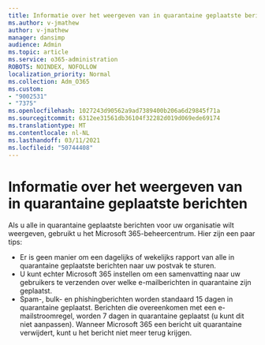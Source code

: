 ```yaml
---
title: Informatie over het weergeven van in quarantaine geplaatste berichten
ms.author: v-jmathew
author: v-jmathew
manager: dansimp
audience: Admin
ms.topic: article
ms.service: o365-administration
ROBOTS: NOINDEX, NOFOLLOW
localization_priority: Normal
ms.collection: Adm_O365
ms.custom:
- "9002531"
- "7375"
ms.openlocfilehash: 1027243d90562a9ad7389400b206a6d29845f71a
ms.sourcegitcommit: 6312ee31561db36104f32282d019d069ede69174
ms.translationtype: MT
ms.contentlocale: nl-NL
ms.lasthandoff: 03/11/2021
ms.locfileid: "50744408"
---
```

# <a name="info-about-viewing-quarantined-messages"></a>Informatie over het weergeven van in quarantaine geplaatste berichten

Als u alle in quarantaine geplaatste berichten voor uw organisatie wilt weergeven, gebruikt u het Microsoft 365-beheercentrum. Hier zijn een paar tips:

- Er is geen manier om een dagelijks of wekelijks rapport van alle in quarantaine geplaatste berichten naar uw postvak te sturen.
- U kunt echter Microsoft 365 instellen om een samenvatting naar uw gebruikers te verzenden over welke e-mailberichten in quarantaine zijn geplaatst.
- Spam-, bulk- en phishingberichten worden standaard 15 dagen in quarantaine geplaatst. Berichten die overeenkomen met een e-mailstroomregel, worden 7 dagen in quarantaine geplaatst (u kunt dit niet aanpassen). Wanneer Microsoft 365 een bericht uit quarantaine verwijdert, kunt u het bericht niet meer terug krijgen.
